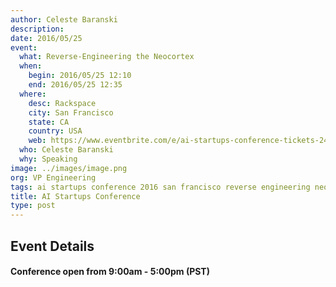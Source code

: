 ```yaml
---
author: Celeste Baranski
description:
date: 2016/05/25
event:
  what: Reverse-Engineering the Neocortex
  when:
    begin: 2016/05/25 12:10
    end: 2016/05/25 12:35
  where:
    desc: Rackspace
    city: San Francisco
    state: CA
    country: USA
    web: https://www.eventbrite.com/e/ai-startups-conference-tickets-24722374287
  who: Celeste Baranski
  why: Speaking
image: ../images/image.png
org: VP Engineering
tags: ai startups conference 2016 san francisco reverse engineering neocortex machine intelligence
title: AI Startups Conference
type: post
---
```


## Event Details

#### Conference open from 9:00am - 5:00pm (PST)
